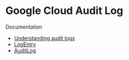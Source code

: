 # Google Cloud Audit Log

Documentation 
- [Understanding audit logs](https://cloud.google.com/logging/docs/audit/understanding-audit-logs)
- [LogEntry](https://cloud.google.com/logging/docs/reference/v2/rest/v2/LogEntry)
- [AuditLog](https://cloud.google.com/logging/docs/reference/audit/auditlog/rest/Shared.Types/AuditLog)
